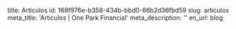 title: Articulos
id: 168f976e-b358-434b-bbd0-66b2d36fbd59
slug: articulos
meta_title: 'Articulos | One Park Financial'
meta_description: ''
en_url: blog